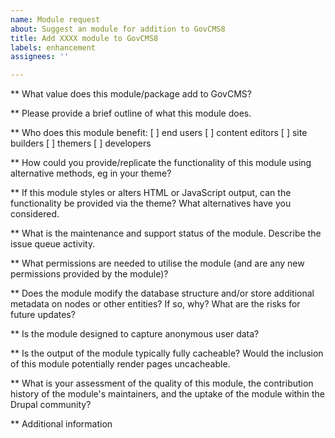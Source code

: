 ```yaml
---
name: Module request
about: Suggest an module for addition to GovCMS8
title: Add XXXX module to GovCMS8
labels: enhancement
assignees: ''

---
```


** What value does this module/package add to GovCMS?

** Please provide a brief outline of what this module does.

** Who does this module benefit:
[ ] end users
[ ] content editors
[ ] site builders
[ ] themers
[ ] developers
 
** How could you provide/replicate the functionality of this module using alternative methods, eg in your theme?

** If this module styles or alters HTML or JavaScript output, can the functionality be provided via the theme? What alternatives have you considered.

** What is the maintenance and support status of the module. Describe the issue queue activity.

** What permissions are needed to utilise the module (and are any new permissions provided by the module)?

** Does the module modify the database structure and/or store additional metadata on nodes or other entities? If so, why? What are the risks for future updates?

** Is the module designed to capture anonymous user data?

** Is the output of the module typically fully cacheable? Would the inclusion of this module potentially render pages uncacheable.

** What is your assessment of the quality of this module, the contribution history of the module's maintainers, and the uptake of the module within the Drupal community?

** Additional information
